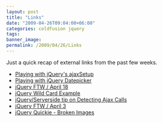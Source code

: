 ```yaml
---
layout: post
title: "Links"
date: "2009-04-26T09:04:00+06:00"
categories: coldfusion jquery 
tags: 
banner_image: 
permalink: /2009/04/26/Links
---
```


Just a quick recap of external links from the past few weeks.

<ul>
<li><a href="http://www.insideria.com/2009/04/playing-with-jquerys-ajaxsetup.html">Playing with jQuery's ajaxSetup</a></li>
<li><a href="http://www.alagad.com/go/blog-entry/playing-with-jquery-datepicker">Playing with jQuery Datepicker</a></li>
<li><a href="http://www.insideria.com/2009/04/jquery-ftw-for-april-18-2009.html">jQuery FTW / April 18</a></li>
<li><a href="http://www.insideria.com/2009/04/jquery-wild-card-example.html">jQuery Wild Card Example</a></li>
<li><a href="http://www.insideria.com/2009/04/jqueryserver-side-tip-on-detec.html">jQuery/Serverside tip on Detecting Ajax Calls</a></li>
<li><a href="http://www.insideria.com/2009/04/jquery-ftw-for-april-3-2009.html">jQuery FTW / April 3</a></li>
<li><a href="http://www.insideria.com/2009/03/jquery-quickie---broken-images.html">jQuery Quickie - Broken Images</a></li>
</ul>